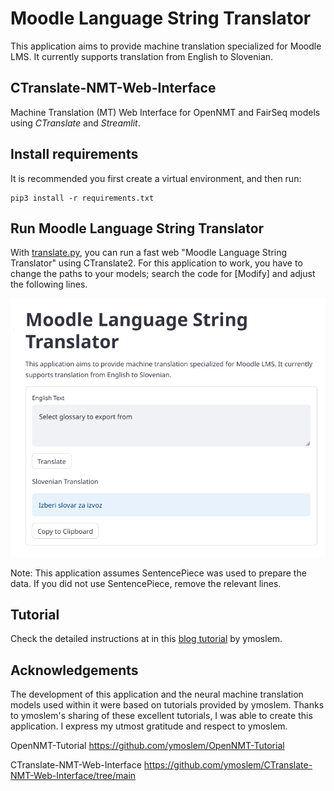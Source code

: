 # Moodle Language String Translator

This application aims to provide machine translation specialized for Moodle LMS. It currently supports translation from English to Slovenian.

## CTranslate-NMT-Web-Interface

Machine Translation (MT) Web Interface for OpenNMT and FairSeq models using *CTranslate* and *Streamlit*.

## Install requirements

It is recommended you first create a virtual environment, and then run:

```
pip3 install -r requirements.txt
```

## Run Moodle Language String Translator

With [translate.py](translate.py), you can run a fast web "Moodle Language String Translator" using CTranslate2. For this application to work, you have to change the paths to your models; search the code for [Modify] and adjust the following lines.

![Moodle Language String Translator](img/moodle_language_string_translator.png)

Note: This application assumes SentencePiece was used to prepare the data. If you did not use SentencePiece, remove the relevant lines.

## Tutorial

Check the detailed instructions at in this [blog tutorial](https://blog.machinetranslation.io/nmt-web-interface/) by ymoslem.

## Acknowledgements

The development of this application and the neural machine translation models
used within it were based on tutorials provided by ymoslem.
Thanks to ymoslem's sharing of these excellent tutorials,
I was able to create this application.
I express my utmost gratitude and respect to ymoslem.

OpenNMT-Tutorial
https://github.com/ymoslem/OpenNMT-Tutorial

CTranslate-NMT-Web-Interface
https://github.com/ymoslem/CTranslate-NMT-Web-Interface/tree/main





